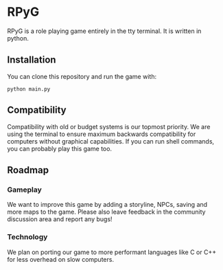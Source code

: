 # RPyG

RPyG is a role playing game entirely in the tty terminal. It is written in python.

## Installation

You can clone this repository and run the game with: 

```shell
python main.py
```

## Compatibility

Compatibility with old or budget systems is our topmost priority. We are using
the terminal to ensure maximum backwards compatibility for computers without 
graphical capabilities. If you can run shell commands, you can probably play
this game too.

## Roadmap

### Gameplay

We want to improve this game by adding a storyline, NPCs, saving and more maps
to the game. Please also leave feedback in the community discussion area and 
report any bugs!

### Technology
We plan on porting our game to more performant languages like C or C++ for less
overhead on slow computers.
